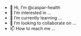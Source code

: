 - 👋 Hi, I’m @caspar-health
- 👀 I’m interested in ...
- 🌱 I’m currently learning ...
- 💞️ I’m looking to collaborate on ...
- 📫 How to reach me ...

